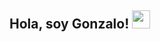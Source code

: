## Hola, soy Gonzalo! <img src="https://github.com/TheDudeThatCode/TheDudeThatCode/blob/master/Assets/Hi.gif" width="29px">
